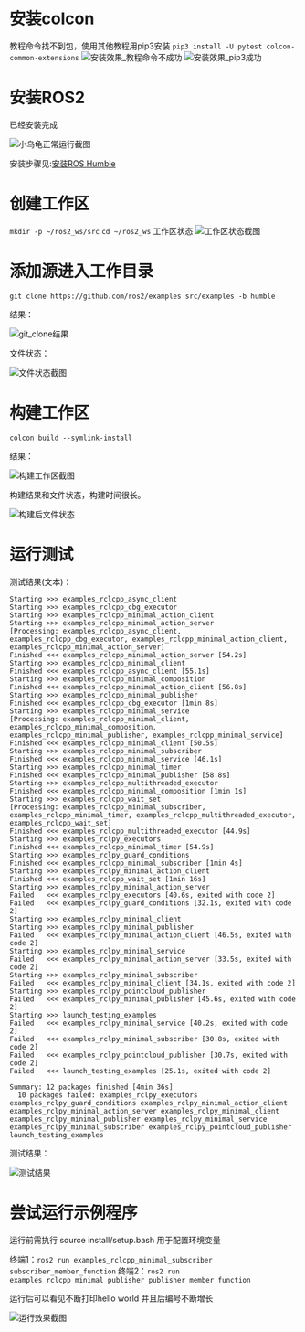 # 安装colcon 
教程命令找不到包，使用其他教程用pip3安装
`pip3 install -U pytest colcon-common-extensions`
![安装效果_教程命令不成功](src/1.png)
![安装效果_pip3成功](src/2.png)

# 安装ROS2

已经安装完成

![小乌龟正常运行截图](src/3.png)

安装步骤见:[安装ROS Humble](https://openeuler-ros-docs.readthedocs.io/en/latest/installation/install-ros-humble.html)

# 创建工作区
`mkdir -p ~/ros2_ws/src`
`cd ~/ros2_ws`
工作区状态
![工作区状态截图](src/4.png)

# 添加源进入工作目录
`git clone https://github.com/ros2/examples src/examples -b humble`

结果：

![git_clone结果](src/5.png)

文件状态：

![文件状态截图](src/6.png)


# 构建工作区
`colcon build --symlink-install`

结果：

![构建工作区截图](src/7.png)

构建结果和文件状态，构建时间很长。

![构建后文件状态](src/8.png)
	
# 运行测试
测试结果(文本)：
```
Starting >>> examples_rclcpp_async_client
Starting >>> examples_rclcpp_cbg_executor                  
Starting >>> examples_rclcpp_minimal_action_client
Starting >>> examples_rclcpp_minimal_action_server
[Processing: examples_rclcpp_async_client, examples_rclcpp_cbg_executor, examples_rclcpp_minimal_action_client, examples_rclcpp_minimal_action_server]
Finished <<< examples_rclcpp_minimal_action_server [54.2s]
Starting >>> examples_rclcpp_minimal_client
Finished <<< examples_rclcpp_async_client [55.1s]
Starting >>> examples_rclcpp_minimal_composition
Finished <<< examples_rclcpp_minimal_action_client [56.8s]
Starting >>> examples_rclcpp_minimal_publisher
Finished <<< examples_rclcpp_cbg_executor [1min 8s]
Starting >>> examples_rclcpp_minimal_service
[Processing: examples_rclcpp_minimal_client, examples_rclcpp_minimal_composition, examples_rclcpp_minimal_publisher, examples_rclcpp_minimal_service]
Finished <<< examples_rclcpp_minimal_client [50.5s]
Starting >>> examples_rclcpp_minimal_subscriber
Finished <<< examples_rclcpp_minimal_service [46.1s]
Starting >>> examples_rclcpp_minimal_timer
Finished <<< examples_rclcpp_minimal_publisher [58.8s]
Starting >>> examples_rclcpp_multithreaded_executor
Finished <<< examples_rclcpp_minimal_composition [1min 1s]
Starting >>> examples_rclcpp_wait_set
[Processing: examples_rclcpp_minimal_subscriber, examples_rclcpp_minimal_timer, examples_rclcpp_multithreaded_executor, examples_rclcpp_wait_set]
Finished <<< examples_rclcpp_multithreaded_executor [44.9s]
Starting >>> examples_rclpy_executors
Finished <<< examples_rclcpp_minimal_timer [54.9s]
Starting >>> examples_rclpy_guard_conditions
Finished <<< examples_rclcpp_minimal_subscriber [1min 4s]
Starting >>> examples_rclpy_minimal_action_client
Finished <<< examples_rclcpp_wait_set [1min 16s]
Starting >>> examples_rclpy_minimal_action_server
Failed   <<< examples_rclpy_executors [40.6s, exited with code 2]
Failed   <<< examples_rclpy_guard_conditions [32.1s, exited with code 2]
Starting >>> examples_rclpy_minimal_client
Starting >>> examples_rclpy_minimal_publisher          
Failed   <<< examples_rclpy_minimal_action_client [46.5s, exited with code 2]
Starting >>> examples_rclpy_minimal_service
Failed   <<< examples_rclpy_minimal_action_server [33.5s, exited with code 2]
Starting >>> examples_rclpy_minimal_subscriber
Failed   <<< examples_rclpy_minimal_client [34.1s, exited with code 2]
Starting >>> examples_rclpy_pointcloud_publisher
Failed   <<< examples_rclpy_minimal_publisher [45.6s, exited with code 2]
Starting >>> launch_testing_examples
Failed   <<< examples_rclpy_minimal_service [40.2s, exited with code 2]
Failed   <<< examples_rclpy_minimal_subscriber [30.8s, exited with code 2]
Failed   <<< examples_rclpy_pointcloud_publisher [30.7s, exited with code 2]
Failed   <<< launch_testing_examples [25.1s, exited with code 2]

Summary: 12 packages finished [4min 36s]
  10 packages failed: examples_rclpy_executors examples_rclpy_guard_conditions examples_rclpy_minimal_action_client examples_rclpy_minimal_action_server examples_rclpy_minimal_client examples_rclpy_minimal_publisher examples_rclpy_minimal_service examples_rclpy_minimal_subscriber examples_rclpy_pointcloud_publisher launch_testing_examples
```

测试结果：

![测试结果](src/9.png)
	

# 尝试运行示例程序
运行前需执行 source install/setup.bash 用于配置环境变量

终端1：`ros2 run examples_rclcpp_minimal_subscriber subscriber_member_function`
终端2：`ros2 run examples_rclcpp_minimal_publisher publisher_member_function`

运行后可以看见不断打印hello world 并且后编号不断增长

![运行效果截图](src/10.png)




